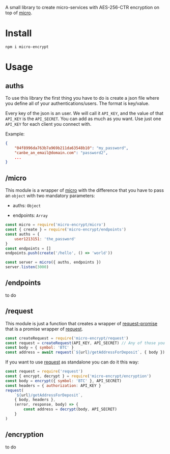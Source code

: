 A small library to create micro-services with AES-256-CTR encryption on top of [micro](https://github.com/zeit/micro).

# Install

`npm i micro-encrypt`

# Usage

## auths

To use this library the first thing you have to do is create a json file where you define all of your authentications/users. The format is key/value.

Every key of the json is an user. We will call it `API_KEY`, and the value of that `API_KEY` is the `API_SECRET`. You can add as much as you want. Use just one `API_KEY` for each client you connect with.

Example:

```json
{
    "04f8996da763b7a969b211da63548b10": "my_password",
    "canbe_an_email@domain.com": "password2",
    ...
}
```

## /micro

This module is a wrapper of [micro](https://github.com/zeit/micro) with the difference that you have to pass an `object` with two mandatory parameters:

-   auths: `Object`

-   endpoints: `Array`

```js
const micro = require('micro-encrypt/micro')
const { create } = require('micro-encrypt/endpoints')
const auths = {
    user1213151: 'the_password'
}
const endpoints = []
endpoints.push(create('/hello', () => 'world'))

const server = micro({ auths, endpoints })
server.listen(3000)
```

## /endpoints

to do

## /request

This module is just a function that creates a wrapper of [request-promise](https://github.com/request/request-promise) that is a promise wrapper of [request](https://github.com/request/request).

```js
const createRequest = require('micro-encrypt/request')
const request = createRequest(API_KEY, API_SECRET) // Any of those you have defined previously in auths.json
const body = { symbol: 'BTC' }
const address = await request(`${url}/getAddressForDeposit`, { body })
```

If you want to use [request](https://github.com/request/request) as standalone you can do it this way:

```js
const request = require('request')
const { encrypt, decrypt } = require('micro-encrypt/encryption')
const body = encrypt({ symbol: 'BTC' }, API_SECRET)
const headers = { authorization: API_KEY }
request(
    `${url}/getAddressForDeposit`,
    { body, headers },
    (error, response, body) => {
        const address = decrypt(body, API_SECRET)
    }
)
```

## /encryption

to do
